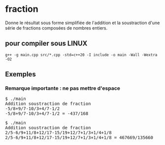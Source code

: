 # fraction
Donne le résultat sous forme simplifiée de l'addition et la soustraction d'une série de fractions composées de nombres entiers.

## pour compiler sous LINUX
```
g++ -g main.cpp src/*.cpp -std=c++20 -I include -o main -Wall -Wextra -O2
```

## Exemples
### Remarque importante : ne pas mettre d'espace

<pre>$ ./main
Addition soustraction de fraction
-5/8+9/7-10/3+4/7-1/2
-5/8+9/7-10/3+4/7-1/2 = -437/168
</pre>

<pre>$ ./main
Addition soustraction de fraction
2/5-6/9+11/8+12/17-15/19+12/7+1/3+1/4+1/8
2/5-6/9+11/8+12/17-15/19+12/7+1/3+1/4+1/8 = 467669/135660</pre>
